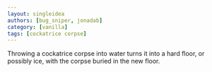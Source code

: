 ```yaml
---
layout: singleidea
authors: [bug_sniper, jonadab]
category: [vanilla]
tags: [cockatrice corpse]
---
```

Throwing a cockatrice corpse into water turns it into a hard floor, or possibly ice, with the corpse buried in the new floor.
